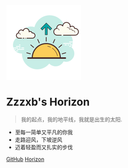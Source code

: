 <!-- _coverpage.md -->

![logo](/_media/icon.svg ':size=120x120')

# Zzzxb's Horizon

> 我的起点，我的地平线，我就是出生的太阳.

- 至每一简单又平凡的你我
- 走路迎风，下坡逆风
- 迈着轻盈而又扎实的步伐

[GitHub](https://github.com/Zzzxb)
[Horizon](#Horizon)
